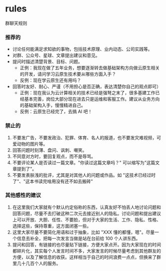 # rules

群聊天规则

### 推荐的

* 讨论任何能满足求知欲的事物，包括技术原理、业内动态、公司实践等。
* 对群、公众号、星球、文章提出建议和意见。
* 提问时描述清楚背景、目标、问题。
  * 正例：我现在做了五年业务，想要逐渐转去做基础架构方向做云原生相关的开发，请问学习云原生技术要从哪些方面入手？
  * 反例：现在学云原生还有用吗？
* 回答时友好、耐心、严谨（不用担心是否正确，表达清楚你自己的观点即可）
  * 正例：现在我认为云计算相关的技术已经是强弩之末了，很多基建工作已经基本完善，岗位大部分现在进去只是运维和客服工作。建议从业务方向的基础架构入手，慢慢精进自己。
  * 反例：云原生已经完了，去搞 AI 吧！

### 禁止的

1. 不要发广告，不要发政治、犯罪、体育、名人的报道，也不要发灾难视频，可爱动物的图片等。
2. 回答问题时刻薄、盘问、讽刺、嘲笑。
3. 不同意对方时，要回复观点，而不是辱骂。
4. 不要评论某人是否读过一篇文章。"你读过这篇文章吗？" 可以缩写为"这篇文章提到了"。
5. 不要发表肤浅的批评，尤其是对其他人的问题或作品。如 "这技术已经过时了"、"这本书读完啥用没有还不如去搬砖"

### 其他感性的建议

1. 在这里我们大家就有个默认约定俗称的东西，认真友好不怕丢人地讨论问题和回答问题，尽量不去打破这种二次元去接近别人的隐私。讨论问题和提出建议上可以开放、大胆、任性、不要脸，但对于大家的生活、工作、隐私、性格、选择这些，保持尊重，这方面闭塞一些。
2. 这里大家尽量不要简化用语和过于抽象，比如 "XXX 懂的都懂，嗯"。尽量一个信息去补全，把每一次发言当做是站在台前给 100 个人讲东西。
3. 提问和回答，有链接的也尽量贴下链接，方便大家点开。因为大家现在的时间都碎片化，其实每个人发言时间不多，大家发言的时候尽量考虑到其他群友的方便，以及了解信息的收获。这样相当于自己的时间浪费一点点，但换来了群里几十几百个人的服务。




